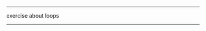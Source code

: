 **************************************
 exercise about loops 

 ************************************